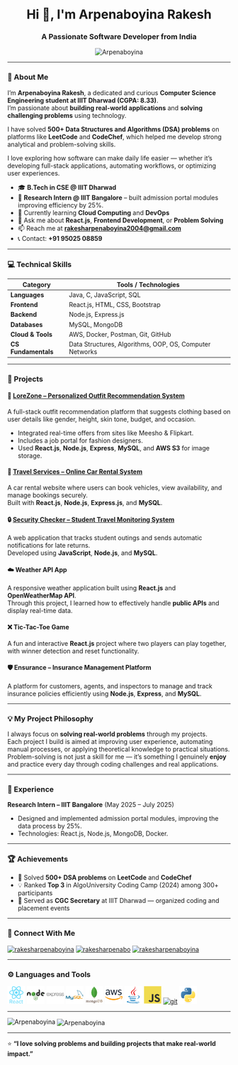 <h1 align="center">Hi 👋, I'm Arpenaboyina Rakesh</h1>
<h3 align="center">A Passionate Software Developer from India</h3>

<p align="center">
  <img src="https://komarev.com/ghpvc/?username=Arpenaboyina&label=Profile%20views&color=0e75b6&style=flat" alt="Arpenaboyina" />
</p>

---

### 🌟 About Me
I’m **Arpenaboyina Rakesh**, a dedicated and curious **Computer Science Engineering student at IIIT Dharwad (CGPA: 8.33)**.  
I’m passionate about **building real-world applications** and **solving challenging problems** using technology.  

I have solved **500+ Data Structures and Algorithms (DSA) problems** on platforms like **LeetCode** and **CodeChef**, which helped me develop strong analytical and problem-solving skills.  

I love exploring how software can make daily life easier — whether it’s developing full-stack applications, automating workflows, or optimizing user experiences.  

- 🎓 **B.Tech in CSE @ IIIT Dharwad**  
- 💼 **Research Intern @ IIIT Bangalore** – built admission portal modules improving efficiency by 25%.  
- 🌱 Currently learning **Cloud Computing** and **DevOps**  
- 💬 Ask me about **React.js**, **Frontend Development**, or **Problem Solving**  
- 📫 Reach me at **rakesharpenaboyina2004@gmail.com**  
- 📞 Contact: **+91 95025 08859**

---

### 💻 Technical Skills

| Category | Tools / Technologies |
|-----------|----------------------|
| **Languages** | Java, C, JavaScript, SQL |
| **Frontend** | React.js, HTML, CSS, Bootstrap |
| **Backend** | Node.js, Express.js |
| **Databases** | MySQL, MongoDB |
| **Cloud & Tools** | AWS, Docker, Postman, Git, GitHub |
| **CS Fundamentals** | Data Structures, Algorithms, OOP, OS, Computer Networks |

---

### 🚀 Projects

#### 🧥 [LoreZone – Personalized Outfit Recommendation System](https://github.com/Arpenaboyina/LoreZone)
A full-stack outfit recommendation platform that suggests clothing based on user details like gender, height, skin tone, budget, and occasion.  
- Integrated real-time offers from sites like Meesho & Flipkart.  
- Includes a job portal for fashion designers.  
- Used **React.js**, **Node.js**, **Express**, **MySQL**, and **AWS S3** for image storage.

#### 🚗 [Travel Services – Online Car Rental System](https://github.com/Arpenaboyina/Travel_Services)
A car rental website where users can book vehicles, view availability, and manage bookings securely.  
Built with **React.js**, **Node.js**, **Express.js**, and **MySQL**.

#### 🔒 [Security Checker – Student Travel Monitoring System](https://github.com/Arpenaboyina/Security_Checker_project)
A web application that tracks student outings and sends automatic notifications for late returns.  
Developed using **JavaScript**, **Node.js**, and **MySQL**.

#### ☁️ Weather API App
A responsive weather application built using **React.js** and **OpenWeatherMap API**.  
Through this project, I learned how to effectively handle **public APIs** and display real-time data.

#### ❌ Tic-Tac-Toe Game
A fun and interactive **React.js** project where two players can play together, with winner detection and reset functionality.

#### 🛡️ Ensurance – Insurance Management Platform
A platform for customers, agents, and inspectors to manage and track insurance policies efficiently using **Node.js**, **Express**, and **MySQL**.

---

### 💡 My Project Philosophy
I always focus on **solving real-world problems** through my projects.  
Each project I build is aimed at improving user experience, automating manual processes, or applying theoretical knowledge to practical situations.  
Problem-solving is not just a skill for me — it’s something I genuinely **enjoy** and practice every day through coding challenges and real applications.

---

### 💼 Experience

**Research Intern – IIIT Bangalore** (May 2025 – July 2025)  
- Designed and implemented admission portal modules, improving the data process by 25%.  
- Technologies: React.js, Node.js, MongoDB, Docker.

---

### 🏆 Achievements
- 🥇 Solved **500+ DSA problems** on **LeetCode** and **CodeChef**  
- 💡 Ranked **Top 3** in AlgoUniversity Coding Camp (2024) among 300+ participants  
- 👔 Served as **CGC Secretary** at IIIT Dharwad — organized coding and placement events  

---

### 🤝 Connect With Me

<p align="left">
<a href="https://www.linkedin.com/in/rakesharpenaboyina/" target="_blank"><img align="center" src="https://raw.githubusercontent.com/rahuldkjain/github-profile-readme-generator/master/src/images/icons/Social/linked-in-alt.svg" alt="rakesharpenaboyina" height="30" width="40" /></a>
<a href="https://www.codechef.com/users/rakesharpenabo" target="_blank"><img align="center" src="https://cdn.jsdelivr.net/npm/simple-icons@3.1.0/icons/codechef.svg" alt="rakesharpenabo" height="30" width="40" /></a>
<a href="https://leetcode.com/rakesharpenaboyina/" target="_blank"><img align="center" src="https://raw.githubusercontent.com/rahuldkjain/github-profile-readme-generator/master/src/images/icons/Social/leet-code.svg" alt="rakesharpenaboyina" height="30" width="40" /></a>
</p>

---

### ⚙️ Languages and Tools
<p align="left">
<a href="https://reactjs.org/" target="_blank"><img src="https://raw.githubusercontent.com/devicons/devicon/master/icons/react/react-original-wordmark.svg" alt="react" width="40" height="40"/></a>
<a href="https://nodejs.org" target="_blank"><img src="https://raw.githubusercontent.com/devicons/devicon/master/icons/nodejs/nodejs-original-wordmark.svg" alt="nodejs" width="40" height="40"/></a>
<a href="https://expressjs.com" target="_blank"><img src="https://raw.githubusercontent.com/devicons/devicon/master/icons/express/express-original-wordmark.svg" alt="express" width="40" height="40"/></a>
<a href="https://www.mysql.com/" target="_blank"><img src="https://raw.githubusercontent.com/devicons/devicon/master/icons/mysql/mysql-original-wordmark.svg" alt="mysql" width="40" height="40"/></a>
<a href="https://www.mongodb.com/" target="_blank"><img src="https://raw.githubusercontent.com/devicons/devicon/master/icons/mongodb/mongodb-original-wordmark.svg" alt="mongodb" width="40" height="40"/></a>
<a href="https://aws.amazon.com" target="_blank"><img src="https://raw.githubusercontent.com/devicons/devicon/master/icons/amazonwebservices/amazonwebservices-original-wordmark.svg" alt="aws" width="40" height="40"/></a>
<a href="https://www.java.com" target="_blank"><img src="https://raw.githubusercontent.com/devicons/devicon/master/icons/java/java-original.svg" alt="java" width="40" height="40"/></a>
<a href="https://developer.mozilla.org/en-US/docs/Web/JavaScript" target="_blank"><img src="https://raw.githubusercontent.com/devicons/devicon/master/icons/javascript/javascript-original.svg" alt="javascript" width="40" height="40"/></a>
<a href="https://git-scm.com/" target="_blank"><img src="https://www.vectorlogo.zone/logos/git-scm/git-scm-icon.svg" alt="git" width="40" height="40"/></a>
<a href="https://www.python.org" target="_blank"><img src="https://raw.githubusercontent.com/devicons/devicon/master/icons/python/python-original.svg" alt="python" width="40" height="40"/></a>
</p>

---

<p><img align="left" src="https://github-readme-stats.vercel.app/api/top-langs?username=Arpenaboyina&show_icons=true&locale=en&layout=compact" alt="Arpenaboyina" /></p>
<p>&nbsp;<img align="center" src="https://github-readme-stats.vercel.app/api?username=Arpenaboyina&show_icons=true&locale=en" alt="Arpenaboyina" /></p>

---

⭐ **“I love solving problems and building projects that make real-world impact.”**

